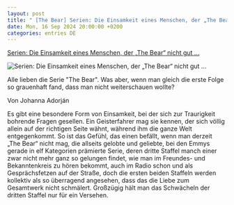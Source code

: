 ```yaml
---
layout: post
title: " [The Bear] Serien: Die Einsamkeit eines Menschen, der „The Bear“ nicht gut ..."
date: Mon, 16 Sep 2024 20:00:00 +0200
categories: entries DE
---
```

[Serien: Die Einsamkeit eines Menschen, der „The Bear“ nicht gut ...](https://www.sueddeutsche.de/kultur/the-bear-serie-jeremy-allen-white-emmys-lux.XBprnpETjZfeYKatQj1Ls8)

![Serien: Die Einsamkeit eines Menschen, der „The Bear“ nicht gut ...](https://www.sueddeutsche.de/2024/09/16/740723aa-e1fb-46ca-a4a2-2c4c7b5cb774.jpeg?q=60&fm=webp&width=1200&rect=112%2C0%2C2709%2C1524)

Alle lieben die Serie "The Bear". Was aber, wenn man gleich die erste Folge so grauenhaft fand, dass man nicht weiterschauen wollte?

Von Johanna Adorján

Es gibt eine besondere Form von Einsamkeit, bei der sich zur Traurigkeit bohrende Fragen gesellen. Ein Geisterfahrer mag sie kennen, der sich völlig allein auf der richtigen Seite wähnt, während ihm die ganze Welt entgegenkommt. So ist das Gefühl, das einen befällt, wenn man derzeit „The Bear“ nicht mag, die allseits gelobte und geliebte, bei den Emmys gerade in elf Kategorien prämierte Serie, deren dritte Staffel manch einer zwar nicht mehr ganz so gelungen findet, wie man im Freundes- und Bekanntenkreis zu hören bekommt, auch im Radio schon und als Gesprächsfetzen auf der Straße, doch die ersten beiden Staffeln werden kollektiv als so überragend angesehen, dass das die Liebe zum Gesamtwerk nicht schmälert. Großzügig hält man das Schwächeln der dritten Staffel nur für ein Versehen.

